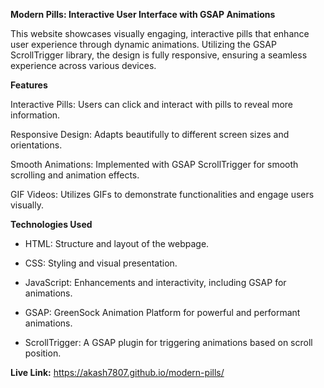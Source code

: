 **Modern Pills: Interactive User Interface with GSAP Animations**

This website showcases visually engaging, interactive pills that enhance user experience through dynamic animations. Utilizing the GSAP ScrollTrigger library, the design is fully responsive, ensuring a seamless experience across various devices.

**Features**

Interactive Pills: Users can click and interact with pills to reveal more information.

Responsive Design: Adapts beautifully to different screen sizes and orientations.

Smooth Animations: Implemented with GSAP ScrollTrigger for smooth scrolling and animation effects.

GIF Videos: Utilizes GIFs to demonstrate functionalities and engage users visually.

**Technologies Used** 

- HTML: Structure and layout of the webpage.
  
- CSS: Styling and visual presentation.
  
- JavaScript: Enhancements and interactivity, including GSAP for animations.
  
- GSAP: GreenSock Animation Platform for powerful and performant animations.
  
- ScrollTrigger: A GSAP plugin for triggering animations based on scroll position.

**Live Link:** https://akash7807.github.io/modern-pills/
